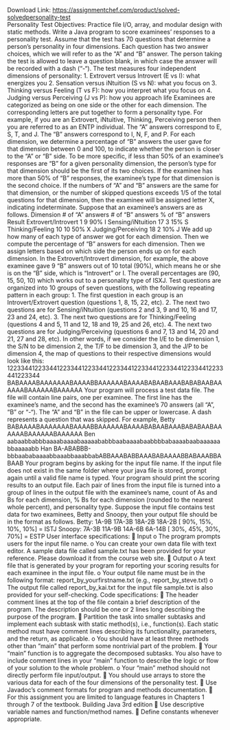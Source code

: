 Download Link: https://assignmentchef.com/product/solved-solvedpersonality-test
<br>
Personality Test Objectives: Practice file I/O, array, and modular design with static methods. Write a Java program to score examinees’ responses to a personality test. Assume that the test has 70 questions that determine a person’s personality in four dimensions. Each question has two answer choices, which we will refer to as the “A” and “B” answer. The person taking the test is allowed to leave a question blank, in which case the answer will be recorded with a dash (“-“). The test measures four independent dimensions of personality: 1. Extrovert versus Introvert (E vs I): what energizes you 2. Sensation versus iNtuition (S vs N): what you focus on 3. Thinking versus Feeling (T vs F): how you interpret what you focus on 4. Judging versus Perceiving (J vs P): how you approach life Examinees are categorized as being on one side or the other for each dimension. The corresponding letters are put together to form a personality type. For example, if you are an Extrovert, iNtuitive, Thinking, Perceiving person then you are referred to as an ENTP individual. The “A” answers correspond to E, S, T, and J. The “B” answers correspond to I, N, F, and P. For each dimension, we determine a percentage of “B” answers the user gave for that dimension between 0 and 100, to indicate whether the person is closer to the “A” or “B” side. To be more specific, if less than 50% of an examinee’s responses are “B” for a given personality dimension, the person’s type for that dimension should be the first of its two choices. If the examinee has more than 50% of “B” responses, the examinee’s type for that dimension is the second choice. If the numbers of “A” and “B” answers are the same for that dimension, or the number of skipped questions exceeds 1/5 of the total questions for that dimension, then the examinee will be assigned letter X, indicating indeterminate. Suppose that an examinee’s answers are as follows. Dimension # of “A” answers # of “B” answers % of “B” answers Result Extrovert/Introvert 1 9 90% I Sensing/iNtuition 17 3 15% S Thinking/Feeling 10 10 50% X Judging/Perceiving 18 2 10% J We add up how many of each type of answer we got for each dimension. Then we compute the percentage of “B” answers for each dimension. Then we assign letters based on which side the person ends up on for each dimension. In the Extrovert/Introvert dimension, for example, the above examinee gave 9 “B” answers out of 10 total (90%), which means he or she is on the “B” side, which is “Introvert” or I. The overall percentages are (90, 15, 50, 10) which works out to a personality type of ISXJ. Test questions are organized into 10 groups of seven questions, with the following repeating pattern in each group: 1. The first question in each group is an Introvert/Extrovert question (questions 1, 8, 15, 22, etc). 2. The next two questions are for Sensing/iNtuition (questions 2 and 3, 9 and 10, 16 and 17, 23 and 24, etc). 3. The next two questions are for Thinking/Feeling (questions 4 and 5, 11 and 12, 18 and 19, 25 and 26, etc). 4. The next two questions are for Judging/Perceiving (questions 6 and 7, 13 and 14, 20 and 21, 27 and 28, etc). In other words, if we consider the I/E to be dimension 1, the S/N to be dimension 2, the T/F to be dimension 3, and the J/P to be dimension 4, the map of questions to their respective dimensions would look like this: 1223344122334412233441223344122334412233441223344122334412233441223344 BABAAAABAAAAAAABAAAABBAAAAAABAAAABABAABAAABABABAABAAAAAABAAAAAABAAAAAA Your program will process a test data file. The file will contain line pairs, one per examinee. The first line has the examinee’s name, and the second has the examinee’s 70 answers (all “A”, “B” or “-“). The “A” and “B” in the file can be upper or lowercase. A dash represents a question that was skipped. For example, Betty BABAAAABAAAAAAABAAAABBAAAAAABAAAABABAABAAABABABAABAAAAAABAAAAAABAAAAAA Ben aabaabbabbbaaaabaaaabaaaaababbbaabaaaabaabbbbabaaaabaabaaaaaabbaaaaabb Han BA-ABABBB-bbbaababaaaabbaaabbaaabbabABBAAABABBAAABABAAAABBABAAABBABAAB Your program begins by asking for the input file name. If the input file does not exist in the same folder where your java file is stored, prompt again until a valid file name is typed. Your program should print the scoring results to an output file. Each pair of lines from the input file is turned into a group of lines in the output file with the examinee’s name, count of As and Bs for each dimension, % Bs for each dimension (rounded to the nearest whole percent), and personality type. Suppose the input file contains test data for two examinees, Betty and Snoopy, then your output file should be in the format as follows. Betty: 1A-9B 17A-3B 18A-2B 18A-2B [ 90%, 15%, 10%, 10%] = ISTJ Snoopy: 7A-3B 11A-9B 14A-6B 6A-14B [ 30%, 45%, 30%, 70%] = ESTP User interface specifications:  Input o The program prompts users for the input file name. o You can create your own data file with text editor. A sample data file called sample.txt has been provided for your reference. Please download it from the course web site.  Output o A text file that is generated by your program for reporting your scoring results for each examinee in the input file. o Your output file name must be in the following format: report_by_yourfirstname.txt (e.g., report_by_steve.txt) o The output file called report_by_kai.txt for the input file sample.txt is also provided for your self-checking. Code specifications:  The header comment lines at the top of the file contain a brief description of the program. The description should be one or 2 lines long describing the purpose of the program.  Partition the task into smaller subtasks and implement each subtask with static method(s), i.e., function(s). Each static method must have comment lines describing its functionality, parameters, and the return, as applicable. o You should have at least three methods other than “main” that perform some nontrivial part of the problem.  Your “main” function is to aggregate the decomposed subtasks. You also have to include comment lines in your “main” function to describe the logic or flow of your solution to the whole problem. o Your “main” method should not directly perform file input/output.  You should use arrays to store the various data for each of the four dimensions of the personality test.  Use Javadoc’s comment formats for program and methods documentation.  For this assignment you are limited to language features in Chapters 1 through 7 of the textbook. Building Java 3rd edition  Use descriptive variable names and function/method names.  Define constants whenever appropriate.